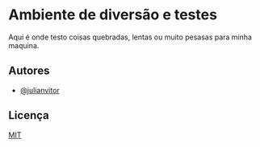 # Ambiente de diversão e testes

Aqui é onde testo coisas quebradas, lentas ou muito pesasas para minha maquina. 


## Autores

- [@julianvitor](https://www.github.com/julianvitor)


## Licença

[MIT](https://choosealicense.com/licenses/mit/)
